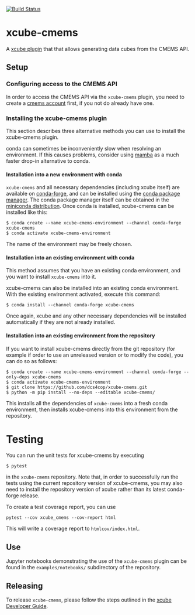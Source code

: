 [![Build Status](https://github.com/dcs4cop/xcube-cmems/actions/workflows/unitest-workflow.yml/badge.svg)](https://github.com/dcs4cop/xcube-cmems/actions/workflows/unitest-workflow.yml)
# xcube-cmems

A [xcube plugin](https://xcube.readthedocs.io/en/latest/plugins.html) that that allows generating 
data cubes from the CMEMS API.

## Setup

### Configuring access to the CMEMS API

In order to access the CMEMS API via the `xcube-cmems` plugin, you need to create a 
[cmems account](https://resources.marine.copernicus.eu/registration-form) 
first, if you not do already have one.

### Installing the xcube-cmems plugin
This section describes three alternative methods you can use to install the
xcube-cmems plugin.

conda can sometimes be inconveniently slow when resolving an environment.
If this causes problems, consider using
[mamba](https://github.com/mamba-org/mamba) as a much faster drop-in
alternative to conda.

#### Installation into a new environment with conda

`xcube-cmems` and all necessary dependencies (including xcube itself) are available
on [conda-forge](https://conda-forge.org/), and can be installed using the
[conda package manager](https://docs.conda.io/projects/conda/en/latest/).
The conda package manager itself can be obtained in the [miniconda
distribution](https://docs.conda.io/en/latest/miniconda.html). 
Once conda is installed, xcube-cmems can be installed like this:

```
$ conda create --name xcube-cmems-environment --channel conda-forge xcube-cmems
$ conda activate xcube-cmems-environment
```
The name of the environment may be freely chosen.

#### Installation into an existing environment with conda

This method assumes that you have an existing conda environment, and you want
to install `xcube-cmems` into it.

xcube-cmems can also be installed into an existing conda environment.
With the existing environment activated, execute this command:

```
$ conda install --channel conda-forge xcube-cmems
```
Once again, xcube and any other necessary dependencies will be installed
automatically if they are not already installed.

#### Installation into an existing environment from the repository

If you want to install xcube-cmems directly from the git repository (for example
if order to use an unreleased version or to modify the code), you can
do so as follows:

```
$ conda create --name xcube-cmems-environment --channel conda-forge --only-deps xcube-cmems
$ conda activate xcube-cmems-environment
$ git clone https://github.com/dcs4cop/xcube-cmems.git
$ python -m pip install --no-deps --editable xcube-cmems/
```
This installs all the dependencies of `xcube-cmems` into a fresh conda environment,
then installs xcube-cmems into this environment from the repository.

# Testing

You can run the unit tests for xcube-cmems by executing

```
$ pytest
```

in the `xcube-cmems` repository. Note that, in order to successfully run the
tests using the current repository version of xcube-cmems, you may also need to
install the repository version of xcube rather than its latest conda-forge
release.

To create a test coverage report, you can use

```
pytest --cov xcube_cmems --cov-report html
```

This will write a coverage report to `htmlcov/index.html`.

## Use

Jupyter notebooks demonstrating the use of the  `xcube-cmems` plugin can be found
in the `examples/notebooks/` subdirectory of the repository.

## Releasing

To release `xcube-cmems`, please follow the steps outlined in the 
[xcube Developer Guide](https://github.com/dcs4cop/xcube/blob/master/docs/source/devguide.md#release-process).